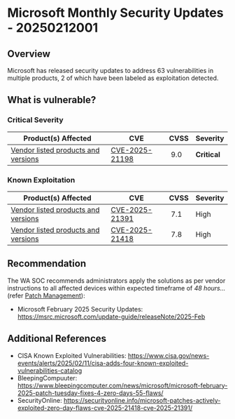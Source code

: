 # Microsoft Monthly Security Updates - 20250212001

## Overview

Microsoft has released security updates to address 63 vulnerabilities in multiple products, 2 of which have been labeled as exploitation detected.

## What is vulnerable?

### Critical Severity

| Product(s) Affected | CVE | CVSS | Severity |
| ------------------- | --- | ---- | -------- |
| [Vendor listed products and versions](https://msrc.microsoft.com/update-guide/vulnerability/CVE-2025-21198)  | [CVE-2025-21198](https://nvd.nist.gov/vuln/detail/CVE-2025-21198) |  9.0 | **Critical** |


### Known Exploitation

| Product(s) Affected | CVE | CVSS | Severity |
| ------------------- | --- | ---- | -------- |
| [Vendor listed products and versions](https://msrc.microsoft.com/update-guide/vulnerability/CVE-2025-21391) | [CVE-2025-21391](https://nvd.nist.gov/vuln/detail/CVE-2025-21391) |  7.1 | High |
| [Vendor listed products and versions](https://msrc.microsoft.com/update-guide/vulnerability/CVE-2025-21418) | [CVE-2025-21418](https://nvd.nist.gov/vuln/detail/CVE-2025-21418) |  7.8 | High |

## Recommendation

The WA SOC recommends administrators apply the solutions as per vendor instructions to all affected devices within expected timeframe of *48 hours...* (refer [Patch Management](../guidelines/patch-management.md)):

- Microsoft February 2025 Security Updates: <https://msrc.microsoft.com/update-guide/releaseNote/2025-Feb>

## Additional References

- CISA Known Exploited Vulnerabilities: <https://www.cisa.gov/news-events/alerts/2025/02/11/cisa-adds-four-known-exploited-vulnerabilities-catalog>
- BleepingCompuuter: <https://www.bleepingcomputer.com/news/microsoft/microsoft-february-2025-patch-tuesday-fixes-4-zero-days-55-flaws/>
- SecurityOnline: <https://securityonline.info/microsoft-patches-actively-exploited-zero-day-flaws-cve-2025-21418-cve-2025-21391/>
